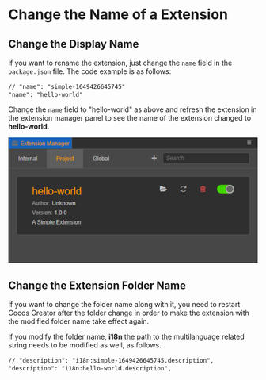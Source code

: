 # Change the Name of a Extension

## Change the Display Name

If you want to rename the extension, just change the `name` field in the `package.json` file. The code example is as follows:

```JSON5
// "name": "simple-1649426645745"
"name": "hello-world"
```

Change the `name` field to "hello-world" as above and refresh the extension in the extension manager panel to see the name of the extension changed to **hello-world**.

![extension](first/extension-hello-world.png)

## Change the Extension Folder Name

If you want to change the folder name along with it, you need to restart Cocos Creator after the folder change in order to make the extension with the modified folder name take effect again.

If you modify the folder name, **i18n** the path to the multilanguage related string needs to be modified as well, as follows.

```json5
// "description": "i18n:simple-1649426645745.description",
"description": "i18n:hello-world.description",
```
